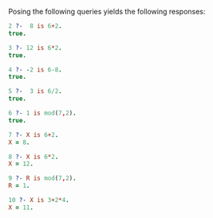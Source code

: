 Posing the following queries yields the following responses:

```prolog
2 ?-  8 is 6+2.
true.

3 ?- 12 is 6*2. 
true.

4 ?- -2 is 6-8. 
true.

5 ?-  3 is 6/2.
true.

6 ?- 1 is mod(7,2).
true.

7 ?- X is 6+2.
X = 8.

8 ?- X is 6*2.
X = 12.

9 ?- R is mod(7,2).
R = 1.

10 ?- X is 3+2*4. 
X = 11.
```